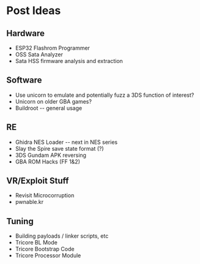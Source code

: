 #  Post Ideas

## Hardware
* ESP32 Flashrom Programmer
* OSS Sata Analyzer
* Sata HSS firmware analysis and extraction

## Software
* Use unicorn to emulate and potentially fuzz a 3DS function of interest?
* Unicorn on older GBA games?
* Buildroot -- general usage

## RE
* Ghidra NES Loader -- next in NES series
* Slay the Spire save state format (?)
* 3DS Gundam APK reversing
* GBA ROM Hacks (FF 1&2)

## VR/Exploit Stuff
* Revisit Microcorruption
* pwnable.kr

## Tuning
* Building payloads / linker scripts, etc
* Tricore BL Mode
* Tricore Bootstrap Code
* Tricore Processor Module
